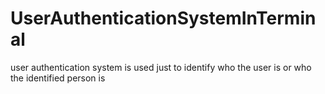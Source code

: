 # UserAuthenticationSystemInTerminal
 user authentication system is used just to identify who the user is or who the identified person is
